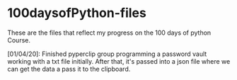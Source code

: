 # 100daysofPython-files
These are the files that reflect my progress on the 100 days of python Course.

[01/04/20]: Finished pyperclip group programming a password vault working with a txt file initially. After that, it's passed into a json file where we can get the data a pass it to the clipboard.

